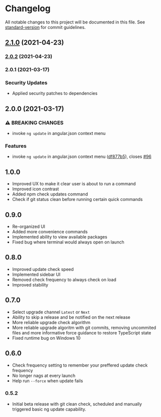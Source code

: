 # Changelog

All notable changes to this project will be documented in this file. See [standard-version](https://github.com/conventional-changelog/standard-version) for commit guidelines.

## [2.1.0](https://github.com/expertly-simple/angular-evergreen/compare/v2.0.2...v2.1.0) (2021-04-23)

### [2.0.2](https://github.com/expertly-simple/angular-evergreen/compare/v2.0.1...v2.0.2) (2021-04-23)

### 2.0.1 (2021-03-17)

### Security Updates

* Applied security patches to dependencies

## 2.0.0 (2021-03-17)


### ⚠ BREAKING CHANGES

* invoke `ng update` in angular.json context menu

### Features

* invoke `ng update` in angular.json context menu ([df877b5](https://github.com/expertly-simple/angular-evergreen/commit/df877b54bfd38bd0a1d0d22dd3c57836d2ad1fb7)), closes [#96](https://github.com/expertly-simple/angular-evergreen/issues/96)

## 1.0.0

- Improved UX to make it clear user is about to run a command
- Improved icon contrast
- Added npm check updates command
- Check if git status clean before running certain quick commands

## 0.9.0

- Re-organized UI
- Added more convenience commands
- Implemented ability to view available packages
- Fixed bug where terminal would always open on launch

## 0.8.0

- Improved update check speed
- Implemented sidebar UI
- Removed check frequency to always check on load
- Improved stability

## 0.7.0

- Select upgrade channel `Latest` or `Next`
- Ability to skip a release and be notified on the next release
- More reliable upgrade check algorithm
- More reliable upgrade algoritm with git commits, removing uncommited files and more informative force guidance to restore TypeScript state
- Fixed runtime bug on Windows 10

## 0.6.0

- Check frequency setting to remember your preffered update check frequency
- No longer nags at every launch
- Help run `--force` when update fails

### 0.5.2

- Initial beta release with git clean check, scheduled and manually triggered basic ng update capability.
